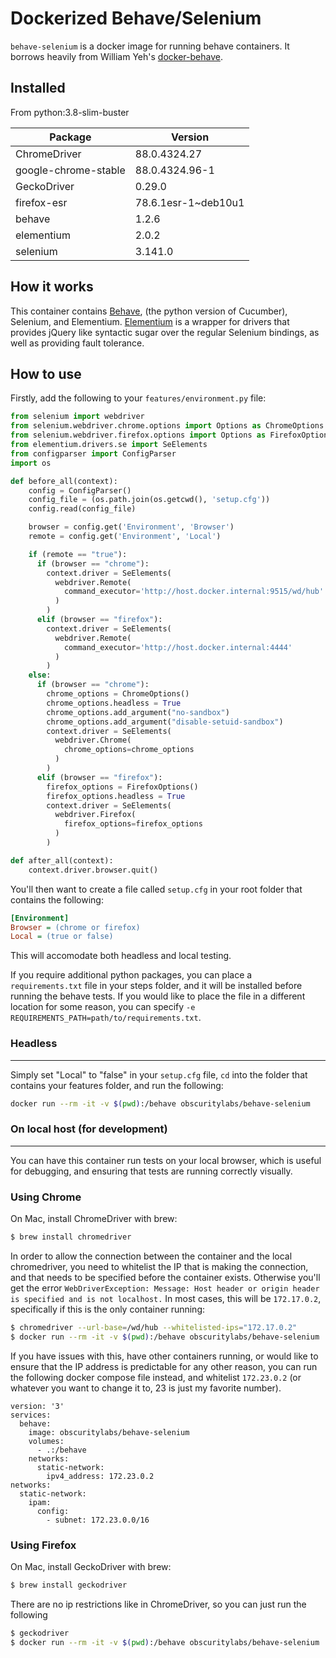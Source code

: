 # Dockerized Behave/Selenium

`behave-selenium` is a docker image for running behave containers. It borrows heavily from William Yeh's [docker-behave](https://github.com/William-Yeh/docker-behave).

## Installed

From python:3.8-slim-buster

| Package              | Version             |
| ---                  | ---                 |
| ChromeDriver         | 88.0.4324.27        |
| google-chrome-stable | 88.0.4324.96-1      |
| GeckoDriver          | 0.29.0              |
| firefox-esr          | 78.6.1esr-1~deb10u1 |
| behave               | 1.2.6               |
| elementium           | 2.0.2               |
| selenium             | 3.141.0             |

## How it works

This container contains [Behave](https://behave.readthedocs.io/en/stable/index.html), (the python version of Cucumber), Selenium, and Elementium. [Elementium](https://github.com/actmd/elementium) is a wrapper for drivers that provides jQuery like syntactic sugar over the regular Selenium bindings, as well as providing fault tolerance.

## How to use

Firstly, add the following to your `features/environment.py` file:

```python
from selenium import webdriver
from selenium.webdriver.chrome.options import Options as ChromeOptions
from selenium.webdriver.firefox.options import Options as FirefoxOptions
from elementium.drivers.se import SeElements
from configparser import ConfigParser
import os

def before_all(context):
    config = ConfigParser()
    config_file = (os.path.join(os.getcwd(), 'setup.cfg'))
    config.read(config_file)

    browser = config.get('Environment', 'Browser')
    remote = config.get('Environment', 'Local')

    if (remote == "true"):
      if (browser == "chrome"):
        context.driver = SeElements(
          webdriver.Remote(
            command_executor='http://host.docker.internal:9515/wd/hub'
          )
        )
      elif (browser == "firefox"):
        context.driver = SeElements(
          webdriver.Remote(
            command_executor='http://host.docker.internal:4444'
          )
        )
    else:
      if (browser == "chrome"):
        chrome_options = ChromeOptions()
        chrome_options.headless = True
        chrome_options.add_argument("no-sandbox")
        chrome_options.add_argument("disable-setuid-sandbox")
        context.driver = SeElements(
          webdriver.Chrome(
            chrome_options=chrome_options
          )
        )
      elif (browser == "firefox"):
        firefox_options = FirefoxOptions()
        firefox_options.headless = True
        context.driver = SeElements(
          webdriver.Firefox(
            firefox_options=firefox_options
          )
        )    

def after_all(context):
    context.driver.browser.quit()
```

You'll then want to create a file called `setup.cfg` in your root folder that contains the following:

```ini
[Environment]
Browser = (chrome or firefox)
Local = (true or false)
```

This will accomodate both headless and local testing.

If you require additional python packages, you can place a `requirements.txt` file in your steps folder, and it will be installed before running the behave tests. If you would like to place the file in a different location for some reason, you can specify `-e REQUIREMENTS_PATH=path/to/requirements.txt`.

### Headless
---

Simply set "Local" to "false" in your `setup.cfg` file, `cd` into the folder that contains your features folder, and run the following:

```bash
docker run --rm -it -v $(pwd):/behave obscuritylabs/behave-selenium
```

### On local host (for development)
---

You can have this container run tests on your local browser, which is useful for debugging, and ensuring that tests are running correctly visually.

### Using Chrome

On Mac, install ChromeDriver with brew:

```bash
$ brew install chromedriver
```

In order to allow the connection between the container and the local chromedriver, you need to whitelist the IP that is making the connection, and that needs to be specified before the container exists. Otherwise you'll get the error `WebDriverException: Message: Host header or origin header is specified and is not localhost.` In most cases, this will be `172.17.0.2`, specifically if this is the only container running:

```bash
$ chromedriver --url-base=/wd/hub --whitelisted-ips="172.17.0.2"
$ docker run --rm -it -v $(pwd):/behave obscuritylabs/behave-selenium
```

If you have issues with this, have other containers running, or would like to ensure that the IP address is predictable for any other reason, you can run the following docker compose file instead, and whitelist `172.23.0.2` (or whatever you want to change it to, 23 is just my favorite number).

```docker
version: '3'
services:
  behave:
    image: obscuritylabs/behave-selenium
    volumes: 
      - .:/behave
    networks: 
      static-network:
        ipv4_address: 172.23.0.2
networks: 
  static-network:
    ipam:
      config:
        - subnet: 172.23.0.0/16
```

### Using Firefox

On Mac, install GeckoDriver with brew:

```bash
$ brew install geckodriver
```

There are no ip restrictions like in ChromeDriver, so you can just run the following

```bash
$ geckodriver
$ docker run --rm -it -v $(pwd):/behave obscuritylabs/behave-selenium
```